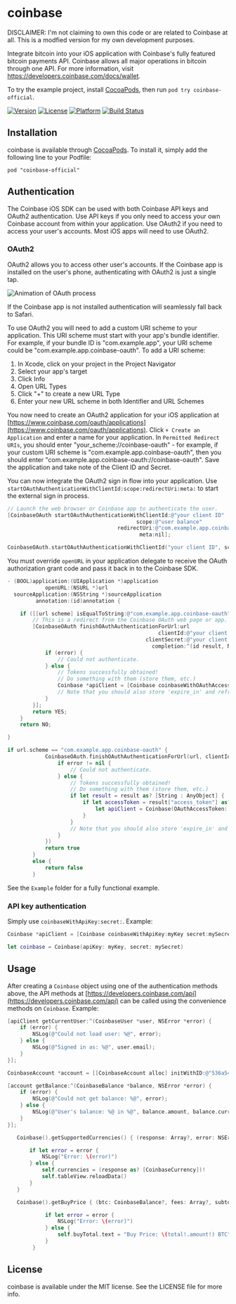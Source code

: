# coinbase

DISCLAIMER: I'm not claiming to own this code or are related to Coinbase at all. This is a modfied version for my own development purposes.

Integrate bitcoin into your iOS application with Coinbase's fully featured bitcoin payments API. Coinbase allows all major operations in bitcoin through one API. For more information, visit https://developers.coinbase.com/docs/wallet.

To try the example project, install [CocoaPods](http://cocoapods.org), then run `pod try coinbase-official`.

[![Version](https://img.shields.io/cocoapods/v/coinbase-official.svg?style=flat)](http://cocoadocs.org/docsets/coinbase-official)
[![License](https://img.shields.io/cocoapods/l/coinbase-official.svg?style=flat)](http://cocoadocs.org/docsets/coinbase-official)
[![Platform](https://img.shields.io/cocoapods/p/coinbase-official.svg?style=flat)](http://cocoadocs.org/docsets/coinbase-official)
[![Build Status](https://travis-ci.org/coinbase/coinbase-ios-sdk.svg?branch=master)](https://travis-ci.org/coinbase/coinbase-ios-sdk?branch=master)

## Installation

coinbase is available through [CocoaPods](http://cocoapods.org). To install
it, simply add the following line to your Podfile:

    pod "coinbase-official"

## Authentication

The Coinbase iOS SDK can be used with both Coinbase API keys and OAuth2 authentication. Use API keys if you only need to access your own Coinbase account from within your application. Use OAuth2 if you need to access your user's accounts. Most iOS apps will need to use OAuth2.

### OAuth2

OAuth2 allows you to access other user's accounts. If the Coinbase app is installed on the user's phone, authenticating with OAuth2 is just a single tap.

![Animation of OAuth process](http://i.imgur.com/Uikav7g.gif)

If the Coinbase app is not installed authentication will seamlessly fall back to Safari.

To use OAuth2 you will need to add a custom URI scheme to your application. This URI scheme must start with your app's bundle identifier. For example, if your bundle ID is "com.example.app", your URI scheme could be "com.example.app.coinbase-oauth". To add a URI scheme:

1. In Xcode, click on your project in the Project Navigator
2. Select your app's target
3. Click Info
4. Open URL Types
5. Click "+" to create a new URL Type
6. Enter your new URL scheme in both Identifier and URL Schemes

You now need to create an OAuth2 application for your iOS application at [https://www.coinbase.com/oauth/applications](https://www.coinbase.com/oauth/applications). Click `+ Create an Application` and enter a name for your application. In `Permitted Redirect URIs`, you should enter "your_scheme://coinbase-oauth" - for example, if your custom URI scheme is "com.example.app.coinbase-oauth", then you should enter "com.example.app.coinbase-oauth://coinbase-oauth". Save the application and take note of the Client ID and Secret.

You can now integrate the OAuth2 sign in flow into your application. Use `startOAuthAuthenticationWithClientId:scope:redirectUri:meta:` to start the external sign in process.

```objective-c
// Launch the web browser or Coinbase app to authenticate the user.
[CoinbaseOAuth startOAuthAuthenticationWithClientId:@"your client ID"
                                         scope:@"user balance"
                                   redirectUri:@"com.example.app.coinbase-oauth://coinbase-oauth" // Same as entered into Create Application
                                          meta:nil];
```
```swift
CoinbaseOAuth.startOAuthAuthenticationWithClientId("your client ID", scope: "user balance", redirectUri: "com.example.app.coinbase-oauth://coinbase-oauth", meta: nil)
```

You must override `openURL` in your application delegate to receive the OAuth authorization grant code and pass it back in to the Coinbase SDK.

```objective-c
- (BOOL)application:(UIApplication *)application
            openURL:(NSURL *)url
  sourceApplication:(NSString *)sourceApplication
         annotation:(id)annotation {

    if ([[url scheme] isEqualToString:@"com.example.app.coinbase-oauth"]) {
        // This is a redirect from the Coinbase OAuth web page or app.
        [CoinbaseOAuth finishOAuthAuthenticationForUrl:url
                                                clientId:@"your client ID"
                                            clientSecret:@"your client secret"
                                              completion:^(id result, NSError *error) {
            if (error) {
                // Could not authenticate.
            } else {
                // Tokens successfully obtained!
                // Do something with them (store them, etc.)
                Coinbase *apiClient = [Coinbase coinbaseWithOAuthAccessToken:[result objectForKey:@"access_token"]];
                // Note that you should also store 'expire_in' and refresh the token using [CoinbaseOAuth getOAuthTokensForRefreshToken] when it expires
            }
        }];
        return YES;
    }
    return NO;

}
```
```swift
if url.scheme == "com.example.app.coinbase-oauth" {
            CoinbaseOAuth.finishOAuthAuthenticationForUrl(url, clientId: "your client ID", clientSecret: "your client secret", completion: { (result : AnyObject?, error: NSError?) -> Void in
                if error != nil {
                    // Could not authenticate.
                } else {
                    // Tokens successfully obtained!
                    // Do something with them (store them, etc.)
                    if let result = result as? [String : AnyObject] {
                        if let accessToken = result["access_token"] as? String {
                            let apiClient = Coinbase(OAuthAccessToken: accessToken)
                        }
                    }
                    // Note that you should also store 'expire_in' and refresh the token using CoinbaseOAuth.getOAuthTokensForRefreshToken() when it expires
                }
            })
            return true
        }
        else {
            return false
        }
```

See the `Example` folder for a fully functional example.


### API key authentication

Simply use `coinbaseWithApiKey:secret:`. Example:

```objective-c
Coinbase *apiClient = [Coinbase coinbaseWithApiKey:myKey secret:mySecret];
```
```swift
let coinbase = Coinbase(apiKey: myKey, secret: mySecret)
```

## Usage

After creating a `Coinbase` object using one of the authentication methods above, the API methods at [https://developers.coinbase.com/api](https://developers.coinbase.com/api) can be called using the convenience methods on `Coinbase`. Example:

```objective-c
[apiClient getCurrentUser:^(CoinbaseUser *user, NSError *error) {
    if (error) {
        NSLog(@"Could not load user: %@", error);
    } else {
        NSLog(@"Signed in as: %@", user.email);
    }
}];

CoinbaseAccount *account = [[CoinbaseAccount alloc] initWithID:@"536a541fa9393bb3c7000034" client:apiClient];

[account getBalance:^(CoinbaseBalance *balance, NSError *error) {
    if (error) {
        NSLog(@"Could not get balance: %@", error);
    } else {
        NSLog(@"User's balance: %@ in %@", balance.amount, balance.currency);
    }
}];

```

```swift
   Coinbase().getSupportedCurrencies() { (response: Array?, error: NSError?) in

       if let error = error {
           NSLog("Error: \(error)")
       } else {
           self.currencies = (response as? [CoinbaseCurrency])!
           self.tableView.reloadData()
       }
   }

   Coinbase().getBuyPrice { (btc: CoinbaseBalance?, fees: Array?, subtotal: CoinbaseBalance?, total: CoinbaseBalance?, error: NSError?) in

            if let error = error {
                NSLog("Error: \(error)")
            } else {
                self.buyTotal.text = "Buy Price: \(total!.amount!) BTC"
            }
        }

```

## License

coinbase is available under the MIT license. See the LICENSE file for more info.
